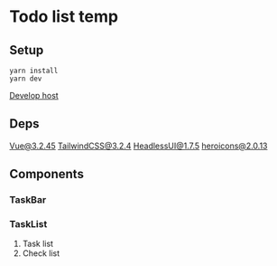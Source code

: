 # Todo list temp
## Setup
```script
yarn install
yarn dev
```
[Develop host](http://localhost:3000)

## Deps
Vue@3.2.45
TailwindCSS@3.2.4
HeadlessUI@1.7.5
heroicons@2.0.13

## Components 
### TaskBar
### TaskList
1. Task list
2. Check list
